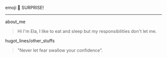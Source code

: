 emoji :ribbon: SURPRISE!
***
about_me
>  Hi I'm Ela, I like to eat and sleep but my responsibilities don't let me.

hugot_lines/other_stuffs
> "Never let fear swallow your confidence".
